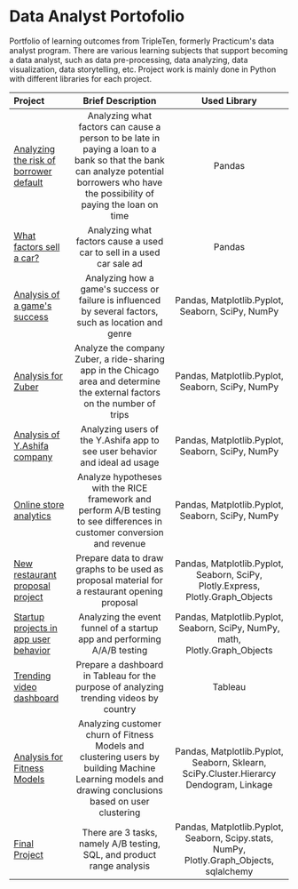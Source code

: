 # Data Analyst Portofolio

Portfolio of learning outcomes from TripleTen, formerly Practicum's data analyst program. There are various learning subjects that support becoming a data analyst, such as data pre-processing, data analyzing, data visualization, data storytelling, etc. Project work is mainly done in Python with different libraries for each project.





| Project            | Brief Description          |Used Library                    |
| :-------------------- | :---------------------: |:---------------------------:|
|     [Analyzing the risk of borrower default](https://github.com/hantaff197/data-analis-portofolio/tree/main/Sprint%201)     |     Analyzing what factors can cause a person to be late in paying a loan to a bank so that the bank can analyze potential borrowers who have the possibility of paying the loan on time    |      Pandas         |
|     [What factors sell a car?](https://github.com/hantaff197/data-analis-portofolio/tree/main/Sprint%202)     |     Analyzing what factors cause a used car to sell in a used car sale ad   |      Pandas | [Analyzing the Behavior of Prepaid Plan Clients and the Advantages of Prepaid Plans](https://github.com/hantaff197/data-analis-portofolio/tree/main/Sprint%203) | Analyzing the behavior of clients with 2 different types of prepaid plans and analyzing the different opinions on prepaid plans and client regions | Pandas, Matplotlib.Pyplot, Seaborn, SciPy, NumPy |
| [Analysis of a game's success](https://github.com/hantaff197/data-analis-portofolio/tree/main/Sprint%204) | Analyzing how a game's success or failure is influenced by several factors, such as location and genre | Pandas, Matplotlib.Pyplot, Seaborn, SciPy, NumPy |
| [Analysis for Zuber](https://github.com/hantaff197/data-analis-portofolio/tree/main/Sprint%205) | Analyze the company Zuber, a ride-sharing app in the Chicago area and determine the external factors on the number of trips | Pandas, Matplotlib.Pyplot, Seaborn, SciPy, NumPy |
| [Analysis of Y.Ashifa company](https://github.com/hantaff197/data-analis-portofolio/tree/main/Sprint%206) | Analyzing users of the Y.Ashifa app to see user behavior and ideal ad usage | Pandas, Matplotlib.Pyplot, Seaborn, SciPy, NumPy |
 [Online store analytics](https://github.com/hantaff197/data-analis-portofolio/tree/main/Sprint%207) | Analyze hypotheses with the RICE framework and perform A/B testing to see differences in customer conversion and revenue | Pandas, Matplotlib.Pyplot, Seaborn, SciPy, NumPy |
| [New restaurant proposal project](https://github.com/hantaff197/data-analis-portofolio/tree/main/Sprint%208) | Prepare data to draw graphs to be used as proposal material for a restaurant opening proposal | Pandas, Matplotlib.Pyplot, Seaborn, SciPy, Plotly.Express, Plotly.Graph_Objects |
| [Startup projects in app user behavior](https://github.com/hantaff197/data-analis-portofolio/tree/main/Sprint%209) | Analyzing the event funnel of a startup app and performing A/A/B testing | Pandas, Matplotlib.Pyplot, Seaborn, SciPy, NumPy, math, Plotly.Graph_Objects |
| [Trending video dashboard](https://github.com/hantaff197/data-analis-portofolio/tree/main/Sprint%2010) | Prepare a dashboard in Tableau for the purpose of analyzing trending videos by country | Tableau |
| [Analysis for Fitness Models](https://github.com/hantaff197/data-analis-portofolio/tree/main/Sprint%2011) | Analyzing customer churn of Fitness Models and clustering users by building Machine Learning models and drawing conclusions based on user clustering | Pandas, Matplotlib.Pyplot, Seaborn, Sklearn, SciPy.Cluster.Hierarcy Dendogram, Linkage |
| [Final Project](https://github.com/hantaff197/data-analis-portofolio/tree/main/Sprint%2012) | There are 3 tasks, namely A/B testing, SQL, and product range analysis | Pandas, Matplotlib.Pyplot, Seaborn, Scipy.stats, NumPy, Plotly.Graph_Objects, sqlalchemy        

